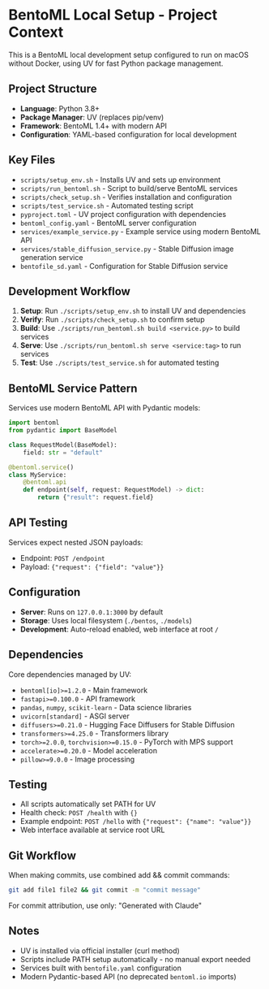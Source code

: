 # BentoML Local Setup - Project Context

This is a BentoML local development setup configured to run on macOS without Docker, using UV for fast Python package management.

## Project Structure

- **Language**: Python 3.8+
- **Package Manager**: UV (replaces pip/venv)
- **Framework**: BentoML 1.4+ with modern API
- **Configuration**: YAML-based configuration for local development

## Key Files

- `scripts/setup_env.sh` - Installs UV and sets up environment
- `scripts/run_bentoml.sh` - Script to build/serve BentoML services
- `scripts/check_setup.sh` - Verifies installation and configuration
- `scripts/test_service.sh` - Automated testing script
- `pyproject.toml` - UV project configuration with dependencies  
- `bentoml_config.yaml` - BentoML server configuration
- `services/example_service.py` - Example service using modern BentoML API
- `services/stable_diffusion_service.py` - Stable Diffusion image generation service
- `bentofile_sd.yaml` - Configuration for Stable Diffusion service

## Development Workflow

1. **Setup**: Run `./scripts/setup_env.sh` to install UV and dependencies
2. **Verify**: Run `./scripts/check_setup.sh` to confirm setup
3. **Build**: Use `./scripts/run_bentoml.sh build <service.py>` to build services
4. **Serve**: Use `./scripts/run_bentoml.sh serve <service:tag>` to run services
5. **Test**: Use `./scripts/test_service.sh` for automated testing

## BentoML Service Pattern

Services use modern BentoML API with Pydantic models:

```python
import bentoml
from pydantic import BaseModel

class RequestModel(BaseModel):
    field: str = "default"

@bentoml.service()
class MyService:
    @bentoml.api
    def endpoint(self, request: RequestModel) -> dict:
        return {"result": request.field}
```

## API Testing

Services expect nested JSON payloads:
- Endpoint: `POST /endpoint`
- Payload: `{"request": {"field": "value"}}`

## Configuration

- **Server**: Runs on `127.0.0.1:3000` by default
- **Storage**: Uses local filesystem (`./bentos`, `./models`)
- **Development**: Auto-reload enabled, web interface at root `/`

## Dependencies

Core dependencies managed by UV:
- `bentoml[io]>=1.2.0` - Main framework
- `fastapi>=0.100.0` - API framework
- `pandas`, `numpy`, `scikit-learn` - Data science libraries
- `uvicorn[standard]` - ASGI server
- `diffusers>=0.21.0` - Hugging Face Diffusers for Stable Diffusion
- `transformers>=4.25.0` - Transformers library
- `torch>=2.0.0`, `torchvision>=0.15.0` - PyTorch with MPS support
- `accelerate>=0.20.0` - Model acceleration
- `pillow>=9.0.0` - Image processing

## Testing

- All scripts automatically set PATH for UV
- Health check: `POST /health` with `{}`
- Example endpoint: `POST /hello` with `{"request": {"name": "value"}}`
- Web interface available at service root URL

## Git Workflow

When making commits, use combined add && commit commands:
```bash
git add file1 file2 && git commit -m "commit message"
```

For commit attribution, use only: "Generated with Claude"

## Notes

- UV is installed via official installer (curl method)
- Scripts include PATH setup automatically - no manual export needed
- Services built with `bentofile.yaml` configuration
- Modern Pydantic-based API (no deprecated `bentoml.io` imports)